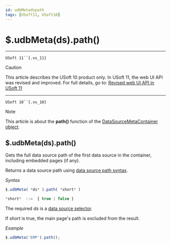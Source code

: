 ```yaml
---
id: udbMetadspath
tags: [USoft11, USoft10]
---
```

# $.udbMeta(ds).path()



----

`USoft 11``{.vs_11}`

> [!CAUTION]
> This article describes the USoft 10 product only.
> In USoft 11, the web UI API was revised and improved. For full details, go to:
> [Revised web UI API in USoft 11](/docs/Web_and_app_UIs/UDB_udb/Revised_web_UI_API_in_USoft_11.md)

----

`USoft 10``{.vs_10}`

> [!NOTE]
> This article is about the **path()** function of the [DataSourceMetaContainer object](/docs/Web_and_app_UIs/UDB_DataSourceMetaContainer).

## **$.udbMeta(ds).path()**

Gets the full data source path of the first data source in the container, including embedded pages (if any).

Returns a data source path using [data source path syntax](/docs/Web_and_app_UIs/Data_sources/Data_source_path_syntax.md).

*Syntax*

```js
$.udbMeta( *ds* ).path( *short* )

*short*  ::=  { true | false }
```

The required *ds* is a [data source selector](/docs/Web_and_app_UIs/UDB_DataSourceMetaContainer/UDB_DataSourceMetaContainer_object.md).

If *short* is true, the main page's path is excluded from the result.

*Example*

```js
$.udbMeta('EMP').path();

```

 